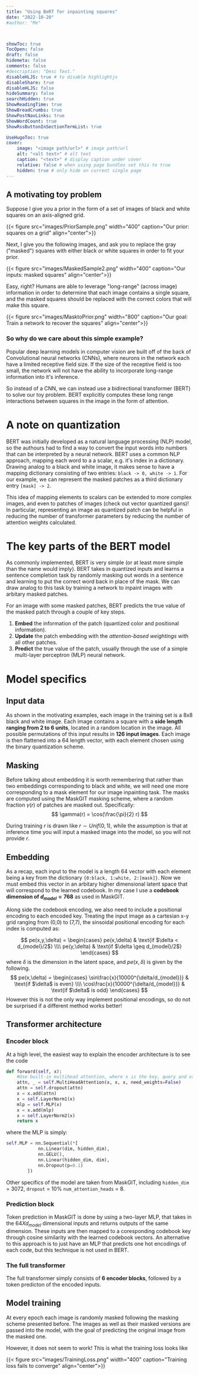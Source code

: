 ```yaml
---
title: "Using BeRT for inpainting squares"
date: "2022-10-20"
#author: "Me"



showToc: true
TocOpen: false
draft: false
hidemeta: false
comments: false
#description: "Desc Text."
disableHLJS: true # to disable highlightjs
disableShare: true
disableHLJS: false
hideSummary: false
searchHidden: true
ShowReadingTime: true
ShowBreadCrumbs: true
ShowPostNavLinks: true
ShowWordCount: true
ShowRssButtonInSectionTermList: true

UseHugoToc: true
cover:
    image: "<image path/url>" # image path/url
    alt: "<alt text>" # alt text
    caption: "<text>" # display caption under cover
    relative: false # when using page bundles set this to true
    hidden: true # only hide on current single page
---
```

## A motivating toy problem

Suppose I give you a prior in the form of a set of images of black and white squares on an axis-aligned grid.


{{< figure src="images/PriorSample.png" width="400" caption="Our prior: squares on a grid" align="center">}}


Next, I give you the following images, and ask you to replace the gray ("masked") squares with either black or white squares in order to fit your prior. 

{{< figure src="images/MaskedSample2.png" width="400" caption="Our inputs: masked squares" align="center">}}

Easy, right? Humans are able to leverage "long-range" (across image) information in order to determine that each image contains a single square, and the masked squares should be replaced with the correct colors that will make this square.

{{< figure src="images/MasktoPrior.png" width="800" caption="Our goal: Train a network to recover the squares" align="center">}}

### So why do we care about this simple example?
Popular deep learning models in computer vision are built off of the back of Convolutional neural networks (CNNs), where neurons in the network each have a limited receptive field size. If the size of the receptive field is too small, the network will not have the ability to incorporate long-range information into it's inference. 

So instead of a CNN, we can instead use a bidirectional transformer (BERT) to solve our toy problem. BERT explicitly computes these long range interactions between squares in the image in the form of attention. 

# A note on quantization

BERT was initially developed as a natural language processing (NLP) model, so the authours had to find a way to convert the input words into numbers that can be interpreted by a neural network. BERT uses a common NLP approach, mapping each word to a a scalar, e.g. it's index in a dictionary. Drawing analog to a black and white image, it makes sense to have a mapping dictionary consisting of two entries: ```black -> 0, white -> 1```. For our example, we can represent the masked patches as a third dictionary entry ```[mask] -> 2```.

This idea of mapping elements to scalars can be extended to more complex images, and even to patches of images (check out vector quantized gans)! In particular, representing an image as quantized patch can be helpful in reducing the number of transformer parameters by reducing the number of attention weights calculated.   


# The key parts of the BERT model

As commonly implemented, BERT is very simple (or at least more simple than the name would imply). BERT takes in quantized inputs and learns a sentence completion task by randomly masking out words in a sentence and learning to put the correct word back in place of the mask. We can draw analog to this task by training a network to inpaint images with arbitary masked patches.

For an image with some masked patches, BERT predicts the true value of the masked patch through a couple of key steps.

1. **Embed** the information of the patch (quantized color and positional information). 
2. **Update** the patch embedding with the *attention-based weightings* with all other patches.
3. **Predict** the true value of the patch, usually through the use of a simple multi-layer perceptron (MLP) neural network.

# Model specifics

## Input data

As shown in the motivating examples, each image in the training set is a 8x8 black and white image.  Each image contains a square with a **side length ranging from 2 to 6 units**, located in a random location in the image. All possible permutations of this input results in **126 input images**. Each image is then flattened into a 64 length vector, with each element chosen using the binary quantization scheme. 

## Masking

Before talking about embedding it is worth remembering that rather than two embeddings corresponding to black and white, we will need one more corresponding to a mask element for our image inpainting task. The masks are computed using the MaskGIT masking scheme, where a random fraction $\gamma(r)$ of patches are masked out. Specifically:
$$
\gamma(r) = \cos(\frac{\pi}{2} r)
$$

During training $r$ is drawn like $r \sim Unif(0,1)$, while the assumption is that at inference time you will input a masked image into the model, so you will not provide $r$. 


## Embedding

As a recap, each input to the model is a length 64 vector with each element being a key from the dictionary ```{0:black, 1:white, 2:[mask]}```. Now we must embed this vector in an arbitary higher dimensional latent space that will correspond to the learned codebook. In my case I use a **codebook dimension of $d_{model} = 768$** as used in MaskGIT. 

Along side the codebook encoding, we also need to include a positional encoding to each encoded key. Treating the input image as a cartesian x-y grid ranging from (0,0) to (7,7), the sinsoidal positional encoding for each index is computed as:

$$
pe(x,y,\delta) = \begin{cases} 
pe(x,\delta) & \text{if $\delta < d_{model}/2$} \\\\
pe(y,\delta) & \text{if $\delta \geq d_{model}/2$}
\end{cases}
$$
where $\delta$ is the dimension in the latent space, and $pe(x,\delta)$ is given by the following.
$$
pe(x,\delta) = \begin{cases} 
\sin\frac{x}{10000^{\delta/d_{model}}} & \text{if $\delta$ is even} \\\\
\cos\frac{x}{10000^{\delta/d_{model}}} & \text{if $\delta$ is odd}
\end{cases}
$$
However this is not the only way implement positional encodings, so do not be surprised if a different method works better!

## Transformer architecture

### Encoder block
At a high level, the easiest way to explain the encoder architecture is to see the code

```python {linenos=true}
def forward(self, x):
    #Use built-in multihead attention, where x is the key, query and value
    attn, _ = self.MultiHeadAttention(x, x, x, need_weights=False)
    attn = self.dropout(attn)
    x = x.add(attn)
    x = self.LayerNorm1(x)
    mlp = self.MLP(x)
    x = x.add(mlp)
    x = self.LayerNorm2(x)
    return x
```
where the MLP is simply:
```python {linenos=true}
self.MLP = nn.Sequential(*[
            nn.Linear(dim, hidden_dim),
            nn.GELU(),
            nn.Linear(hidden_dim, dim),
            nn.Dropout(p=0.1)
        ])
```
Other specifics of the model are taken from MaskGIT, including ```hidden_dim``` = 3072, ```dropout``` = 10% ```num_attention_heads``` = 8.

### Prediction block

Token prediction in MaskGIT is done by using a two-layer MLP, that takes in the $64 X d_{model}$ dimensional inputs and returns outputs of the same dimension. These inputs are then mapped to a coresponding codebook key through cosine similarity with the learned codebook vectors.  An alternative to this approach is to just have an MLP that predicts one hot encodings of each code, but this technique is not used in BERT.

### The full transformer

The full transformer simply consists of **6 encoder blocks**, followed by a token predicton of the encoded inputs.

## Model training

At every epoch each image is randomly masked following the masking scheme presented before. The images as well as their masked versions are passed into the model, with the goal of predicting the original image from the masked one.

However, it does not seem to work! This is what the training loss looks like

{{< figure src="images/TrainingLoss.png" width="400" caption="Training loss fails to converge" align="center">}}
